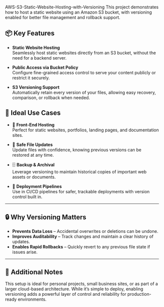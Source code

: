 AWS-S3-Static-Website-Hosting-with-Versioning
This project demonstrates how to host a static website using an Amazon S3 bucket, with versioning enabled for better file management and rollback support.



## 📦 Key Features

- **Static Website Hosting**  
  Seamlessly host static websites directly from an S3 bucket, without the need for a backend server.

- **Public Access via Bucket Policy**  
  Configure fine-grained access control to serve your content publicly or restrict it securely.

- **S3 Versioning Support**  
  Automatically retain every version of your files, allowing easy recovery, comparison, or rollback when needed.


## 📌 Ideal Use Cases

- 🔧 **Front-End Hosting**  
  Perfect for static websites, portfolios, landing pages, and documentation sites.

- 🔄 **Safe File Updates**  
  Update files with confidence, knowing previous versions can be restored at any time.

- 🗄️ **Backup & Archival**  
  Leverage versioning to maintain historical copies of important web assets or documents.

- 🚀 **Deployment Pipelines**  
  Use in CI/CD pipelines for safer, trackable deployments with version control built in.

---

## 🔒 Why Versioning Matters

- **Prevents Data Loss** – Accidental overwrites or deletions can be undone.
- **Improves Auditability** – Track changes and maintain a clear history of updates.
- **Enables Rapid Rollbacks** – Quickly revert to any previous file state if issues arise.

---

## 📘 Additional Notes

This setup is ideal for personal projects, small business sites, or as part of a larger cloud-based architecture. While it’s simple to deploy, enabling versioning adds a powerful layer of control and reliability for production-ready environments.
